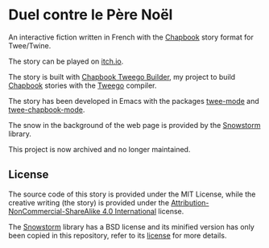 # Duel contre le Père Noël

An interactive fiction written in French with the [Chapbook](https://github.com/klembot/chapbook) story format for Twee/Twine.

The story can be played on [itch.io](https://magoyette.itch.io/duel-contre-le-pere-noel).

The story is built with [Chapbook Tweego Builder](https://github.com/magoyette/chapbook-tweego-builder), my project to build [Chapbook](https://github.com/klembot/chapbook) stories with the [Tweego](https://www.motoslave.net/tweego/) compiler.

The story has been developed in Emacs with the packages [twee-mode](https://github.com/magoyette/twee-mode) and [twee-chapbook-mode](https://github.com/magoyette/twee-chapbook-mode).

The snow in the background of the web page is provided by the [Snowstorm](https://github.com/scottschiller/Snowstorm) library.

This project is now archived and no longer maintained.

## License

The source code of this story is provided under the MIT License, while the creative writing (the story) is provided under the [Attribution-NonCommercial-ShareAlike 4.0 International](http://creativecommons.org/licenses/by-nc-sa/4.0/) license.

The [Snowstorm](https://github.com/scottschiller/Snowstorm) library has a BSD license and its minified version has only been copied in this repository, refer to its [license](https://github.com/scottschiller/Snowstorm/blob/master/license.txt) for more details.
